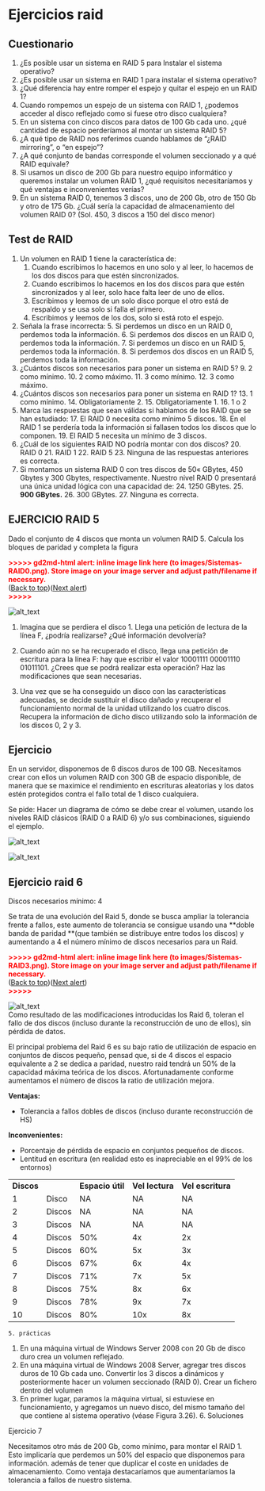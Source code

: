 # Ejercicios raid

## Cuestionario

1. ¿Es posible usar un sistema en RAID 5 para Instalar el sistema operativo?
2. ¿Es posible usar un sistema en RAID 1 para instalar el sistema operativo?
3. ¿Qué diferencia hay entre romper el espejo y quitar el espejo en un RAID 1?
4. Cuando rompemos un espejo de un sistema con RAID 1, ¿podemos acceder al disco reflejado como si fuese otro disco cualquiera?
5. En un sistema con cinco discos para datos de 100 Gb cada uno. ¿qué cantidad de espacio perderíamos al montar un sistema RAID 5?
6. ¿A qué tipo de RAID nos referimos cuando hablamos de “¿RAID mirroring”, o “en espejo”?
7. ¿A qué conjunto de bandas corresponde el volumen seccionado y a qué RAID equivale?
8. Si usamos un disco de 200 Gb para nuestro equipo informático y queremos instalar un volumen RAID 1, ¿qué requisitos necesitaríamos y qué ventajas e inconvenientes verías?
9. En un sistema RAID 0, tenemos 3 discos, uno de 200 Gb, otro de 150 Gb y otro de 175 Gb. ¿Cuál sería la capacidad de almacenamiento del volumen RAID 0? (Sol. 450, 3 discos a 150 del disco menor)

## Test de RAID

1. Un volumen en RAID 1 tiene la característica de:
    1. Cuando escribimos lo hacemos en uno solo y al leer, lo hacemos de los dos discos para que estén sincronizados.
    2. Cuando escribimos lo hacemos en los dos discos para que estén sincronizados y al leer, solo hace falta leer de uno de ellos.
    3. Escribimos y leemos de un solo disco porque el otro está de respaldo y se usa solo si falla el primero.
    4. Escribimos y leemos de los dos, solo si está roto el espejo.
2. Señala la frase incorrecta:
    5. Si perdemos un disco en un RAID 0, perdemos toda la información.
    6. Si perdemos dos discos en un RAID 0, perdemos toda la información.
    7. Si perdemos un disco en un RAID 5, perdemos toda la información.
    8. Si perdemos dos discos en un RAID 5, perdemos toda la información.
3. ¿Cuántos discos son necesarios para poner un sistema en RAID 5?
    9. 2 como mínimo.
    10. 2 como máximo.
    11. 3 como mínimo.
    12. 3 como máximo.
4. ¿Cuántos discos son necesarios para poner un sistema en RAID 1?
    13. 1 como mínimo.
    14. Obligatoriamente 2.
    15. Obligatoriamente 1.
    16. 1 o 2
5. Marca las respuestas que sean válidas si hablamos de los RAID que se han estudiado:
    17. El RAID 0 necesita como mínimo 5 discos.
    18. En el RAID 1 se perdería toda la información si fallasen todos los discos que lo componen.
    19. El RAID 5 necesita un mínimo de 3 discos.
6. ¿Cuál de los siguientes RAID NO podría montar con dos discos?
    20. RAID 0
    21. RAID 1
    22. RAID 5
    23. Ninguna de las respuestas anteriores es correcta.
7. Si montamos un sistema RAID 0 con tres discos de 50« GBytes, 450 Gbytes y 300 Gbytes, respectivamente. Nuestro nivel RAID 0 presentará una única unidad lógica con una capacidad de:
    24. 1250 GBytes.
    25. **900 GBytes.**
    26. 300 GBytes.
    27. Ninguna es correcta.
    
## EJERCICIO RAID 5

Dado el conjunto de 4 discos que monta un volumen RAID 5. Calcula los bloques de paridad y completa la figura



<p id="gdcalert1" ><span style="color: red; font-weight: bold">>>>>>  gd2md-html alert: inline image link here (to images/Sistemas-RAID0.png). Store image on your image server and adjust path/filename if necessary. </span><br>(<a href="#">Back to top</a>)(<a href="#gdcalert2">Next alert</a>)<br><span style="color: red; font-weight: bold">>>>>> </span></p>


![alt_text](images/Sistemas-RAID0.png "image_tooltip")




1. Imagina que se perdiera el disco 1. Llega una petición de lectura de la línea F, ¿podría realizarse? ¿Qué información devolvería?

2. Cuando aún no se ha recuperado el disco, llega una petición de escritura para la línea F: hay que escribir el valor 10001111 00001110 01011101. ¿Crees que se podrá realizar esta operación? Haz las modificaciones que sean necesarias.

3. Una vez que se ha conseguido un disco con las características adecuadas, se decide sustituir el disco dañado y recuperar el funcionamiento normal de la unidad utilizando los cuatro discos. Recupera la información de dicho disco utilizando solo la información de los discos 0, 2 y 3.
    
## Ejercicio

En un servidor, disponemos de 6 discos duros de 100 GB. Necesitamos crear con ellos un volumen RAID con 300 GB de espacio disponible, de manera que se maximice el rendimiento en escrituras aleatorias y los datos estén protegidos contra el fallo total de 1 disco cualquiera. 

Se pide: Hacer un diagrama de cómo se debe crear el volumen, usando los niveles RAID clásicos (RAID  0 a RAID 6) y/o sus combinaciones, siguiendo el ejemplo.

![alt_text](images/Sistemas-RAID1.png "image_tooltip")

![alt_text](images/Sistemas-RAID2.png "image_tooltip")

## Ejercicio raid 6

Discos necesarios mínimo: 4

Se trata de una evolución del Raid 5, donde se busca ampliar la tolerancia frente a fallos, este aumento de tolerancia se consigue usando una **doble banda de paridad **(que también se distribuye entre todos los discos) y aumentando a 4 el número mínimo de discos necesarios para un Raid.



<p id="gdcalert4" ><span style="color: red; font-weight: bold">>>>>>  gd2md-html alert: inline image link here (to images/Sistemas-RAID3.png). Store image on your image server and adjust path/filename if necessary. </span><br>(<a href="#">Back to top</a>)(<a href="#gdcalert5">Next alert</a>)<br><span style="color: red; font-weight: bold">>>>>> </span></p>


![alt_text](images/Sistemas-RAID3.png "image_tooltip")
[ \
](http://blog.aodbc.es/wp-content/uploads/2013/01/800px-raid5.png)Como resultado de las modificaciones introducidas los Raid 6, toleran el fallo de dos discos (incluso durante la reconstrucción de uno de ellos), sin pérdida de datos.

El principal problema del Raid 6 es su bajo ratio de utilización de espacio en conjuntos de discos pequeño, pensad que, si de 4 discos el espacio equivalente a 2 se dedica a paridad, nuestro raid tendrá un 50% de la capacidad máxima teórica de los discos. Afortunadamente conforme aumentamos el número de discos la ratio de utilización mejora.

**Ventajas:**



*   Tolerancia a fallos dobles de discos (incluso durante reconstrucción de HS)

**Inconvenientes:**



*   Porcentaje de pérdida de espacio en conjuntos pequeños de discos.
*   Lentitud en escritura (en realidad esto es inapreciable en el 99% de los entornos)

<table>
  <tr>
   <td>
<strong>Discos</strong>
   </td>
   <td>
   </td>
   <td><strong>Espacio útil</strong>
   </td>
   <td><strong>Vel lectura</strong>
   </td>
   <td><strong>Vel escritura</strong>
   </td>
  </tr>
  <tr>
   <td>1
   </td>
   <td>Disco
   </td>
   <td>NA
   </td>
   <td>NA
   </td>
   <td>NA
   </td>
  </tr>
  <tr>
   <td>2
   </td>
   <td>Discos
   </td>
   <td>NA
   </td>
   <td>NA
   </td>
   <td>NA
   </td>
  </tr>
  <tr>
   <td>3
   </td>
   <td>Discos
   </td>
   <td>NA
   </td>
   <td>NA
   </td>
   <td>NA
   </td>
  </tr>
  <tr>
   <td>4
   </td>
   <td>Discos
   </td>
   <td>50%
   </td>
   <td>4x
   </td>
   <td>2x
   </td>
  </tr>
  <tr>
   <td>5
   </td>
   <td>Discos
   </td>
   <td>60%
   </td>
   <td>5x
   </td>
   <td>3x
   </td>
  </tr>
  <tr>
   <td>6
   </td>
   <td>Discos
   </td>
   <td>67%
   </td>
   <td>6x
   </td>
   <td>4x
   </td>
  </tr>
  <tr>
   <td>7
   </td>
   <td>Discos
   </td>
   <td>71%
   </td>
   <td>7x
   </td>
   <td>5x
   </td>
  </tr>
  <tr>
   <td>8
   </td>
   <td>Discos
   </td>
   <td>75%
   </td>
   <td>8x
   </td>
   <td>6x
   </td>
  </tr>
  <tr>
   <td>9
   </td>
   <td>Discos
   </td>
   <td>78%
   </td>
   <td>9x
   </td>
   <td>7x
   </td>
  </tr>
  <tr>
   <td>10
   </td>
   <td>Discos
   </td>
   <td>80%
   </td>
   <td>10x
   </td>
   <td>8x
   </td>
  </tr>
</table>




    5. prácticas
1. En una máquina virtual de Windows Server 2008 con 20 Gb de disco duro crea un volumen reflejado.
2. En una máquina virtual de Windows 2008 Server, agregar tres discos duros de 10 Gb cada uno. Convertir los 3 discos a dinámicos y posteriormente hacer un volumen seccionado (RAID 0). Crear un fichero dentro del volumen
3. En primer lugar, paramos la máquina virtual, si estuviese en funcionamiento, y agregamos un nuevo disco, del mismo tamaño del que contiene al sistema operativo (véase Figura 3.26).
    6. Soluciones

Ejercicio 7

Necesitamos otro más de 200 Gb, como mínimo, para montar el RAID 1. Esto implicaría que perdemos un 50% del espacio que disponemos para información. además de tener que duplicar el coste en unidades de almacenamiento. Como ventaja destacaríamos que aumentaríamos la tolerancia a fallos de nuestro sistema.

